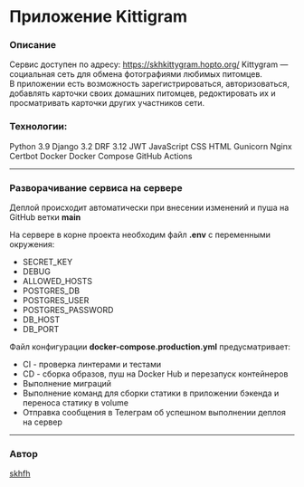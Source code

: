 # Приложение Kittigram 
### Описание 
Сервис доступен по адресу: https://skhkittygram.hopto.org/ 
Kittygram — социальная сеть для обмена фотографиями любимых питомцев.  
В приложении есть возможность зарегистрироваться, авторизоваться, добавлять карточки своих домашних питомцев, редоктировать их и просматривать карточки других участников сети. 
 
### Технологии: 
Python 3.9 
Django 3.2 
DRF 3.12 
JWT 
JavaScript 
CSS 
HTML 
Gunicorn 
Nginx 
Certbot
Docker
Docker Compose
GitHub Actions

*** 
### Разворачивание сервиса на сервере 
Деплой происходит автоматически при внесении изменений и пуша на GitHub 
ветки **main**

На сервере в корне проекта необходим файл **.env** с переменными окружения:
- SECRET_KEY
- DEBUG
- ALLOWED_HOSTS
- POSTGRES_DB
- POSTGRES_USER
- POSTGRES_PASSWORD
- DB_HOST
- DB_PORT

Файл конфигурации **docker-compose.production.yml** предусматривает:
- CI - проверка линтерами и тестами
- CD - сборка образов, пуш на Docker Hub и перезапуск контейнеров
- Выполнение миграций
- Выполнение команд для сборки статики в приложении бэкенда и
переноса статику в volume
- Отправка сообщения в Телеграм об успешном выполнении деплоя на сервер

*** 
### Автор 
[skhfh](https://github.com/skhfh) 
